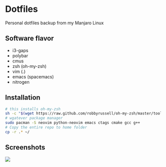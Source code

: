 Dotfiles
=========

Personal dotfiles backup from my Manjaro Linux

## Software flavor
- i3-gaps
- polybar
- cmus
- zsh (oh-my-zsh)
- vim (.)
- emacs (spacemacs)
- nitrogen

## Installation
```bash
# this installs oh-my-zsh
sh -c "$(wget https://raw.github.com/robbyrussell/oh-my-zsh/master/tools/install.sh -O -)"
# wgatever package manager
sudo pacman -S neovim python-neovim emacs ctags cmake gcc g++
# Copy the entire repo to home folder
cp -r .* ~/
```

## Screenshots
![](https://i.imgur.com/vW4EXAm.jpg)
